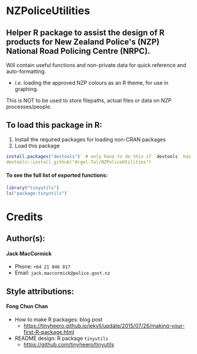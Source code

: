 # NZPoliceUtilities
## Helper R package to assist the design of R products for New Zealand Police's (NZP) National Road Policing Centre (NRPC).

Will contain useful functions and non-private data for quick reference and auto-formatting. 
- _i.e._ loading the approved NZP colours as an R theme, for use in graphing.
    
This is NOT to be used to store filepaths, actual files or data on NZP processes/people.

## To load this package in R:
1. Install the required packages for loading non-CRAN packages
2. Load this package
``` R
install.packages("devtools")` # only have to do this if `devtools` has never been installed before
devtools::install_github("Argel-Tal/NZPoliceUtilities")
```
#### To see the full list of exported functions:
``` R
library("tinyutils")
ls("package:tinyutils")
```

# Credits
## Author(s): 
#### Jack MacCormick
- Phone:  `+64 21 846 817`
- Email:  `jack.maccormick@police.govt.nz`
## Style attributions:
#### Fong Chun Chan
- How to make R packages: blog post
  + https://tinyheero.github.io/jekyll/update/2015/07/26/making-your-first-R-package.html
- README design: R package `tinyutils`
  + https://github.com/tinyheero/tinyutils

